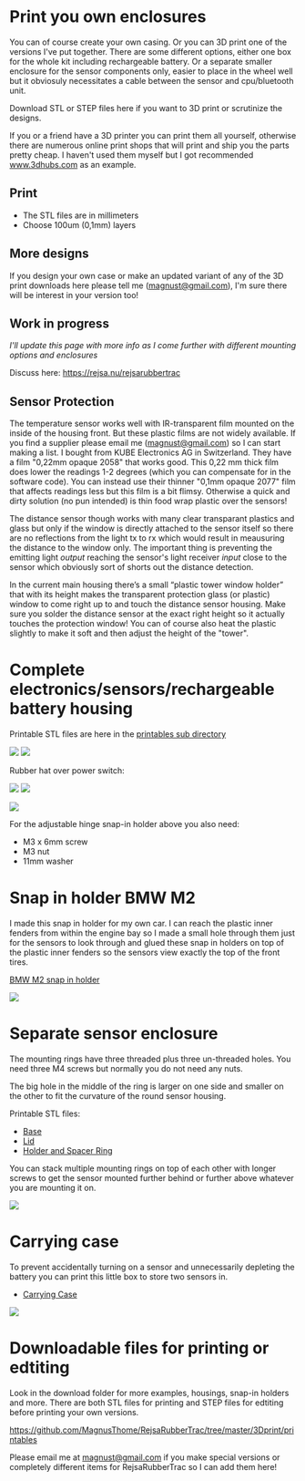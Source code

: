 # Print you own enclosures

You can of course create your own casing. Or you can 3D print one of the versions I've put together. There are some different options, either one box for the whole kit including rechargeable battery. Or a separate smaller enclosure for the sensor components only, easier to place in the wheel well but it obviosuly necessitates a cable between the sensor and cpu/bluetooth unit.

Download STL or STEP files here if you want to 3D print or scrutinize the designs. 

If you or a friend have a 3D printer you can print them all yourself, otherwise there are numerous online print shops that will print and ship you the parts pretty cheap. I haven't used them myself but I got recommended www.3dhubs.com as an example.

## Print 

- The STL files are in millimeters  
- Choose 100um (0,1mm) layers   

## More designs

If you design your own case or make an updated variant of any of the 3D print downloads here please tell me (magnust@gmail.com), I'm sure there will be interest in your version too!

## Work in progress

_I'll update this page with more info as I come further with different mounting options and enclosures_

Discuss here: https://rejsa.nu/rejsarubbertrac

## Sensor Protection

The temperature sensor works well with IR-transparent film mounted on the inside of the housing front. But these plastic films are not widely available. If you find a supplier please email me (magnust@gmail.com) so I can start making a list. I bought from KUBE Electronics AG in Switzerland. They have a film "0,22mm opaque 2058" that works good. This 0,22 mm thick film does lower the readings 1-2 degrees (which you can compensate for in the software code). You can instead use their thinner "0,1mm opaque 2077" film that affects readings less but this film is a bit flimsy. Otherwise a quick and dirty solution (no pun intended) is thin food wrap plastic over the sensors!  

The distance sensor though works with many clear transparant plastics and glass but only if the window is directly attached to the sensor itself so there are no reflections from the light tx to rx which would result in meausuring the distance to the window only. The important thing is preventing the emitting light _output_ reaching the sensor's light receiver _input_ close to the sensor which obviously sort of shorts out the distance detection. 

In the current main housing there’s a small “plastic tower window holder” that with its height makes the transparent protection glass (or plastic) window to come right up to and touch the distance sensor housing. Make sure you solder the distance sensor at the exact right height so it actually touches the protection window! You can of course also heat the plastic slightly to make it soft and then adjust the height of the "tower".  
    
# Complete electronics/sensors/rechargeable battery housing

Printable STL files are here in the <a href=printables/>printables sub directory</a>  
  
<img src=images/main%20housing%20lids.jpg>  
  
<img src=images/Windows%20and%20LED-filaments.jpg>

Rubber hat over power switch:  
  
<img src=images/switch%20rubber%20hat%20(cut%20down).jpg>  <img src=images/switch%20rubber%20hat%20(pull%20through).jpg>  
  
<img src=images/main%20housing%20early%20wip%202.jpg>

For the adjustable hinge snap-in holder above you also need:  
- M3 x 6mm screw  
- M3 nut  
- 11mm washer  
  
# Snap in holder BMW M2  
  
I made this snap in holder for my own car. I can reach the plastic inner fenders from within the engine bay so I made a small hole through them just for the sensors to look through and glued these snap in holders on top of the plastic inner fenders so the sensors view exactly the top of the front tires.  
  
<a href=printables/>BMW M2 snap in holder</a>
  
<img src=images/bmw-inner-fender-snap-in-holder.jpg> 
  
  
# Separate sensor enclosure

The mounting rings have three threaded plus three un-threaded holes. You need three M4 screws but normally you do not need any nuts. 

The big hole in the middle of the ring is larger on one side and smaller on the other to fit the curvature of the round sensor housing.  

Printable STL files:  
- <a href=printables/Minisensor%20Base.stl>Base</a>  
- <a href=printables/Minisensor%20Lid.stl>Lid</a>  
- <a href=printables/Minisensor%20Holder%20Ring.stl>Holder and Spacer Ring</a>  

You can stack multiple mounting rings on top of each other with longer screws to get the sensor mounted further behind or further above whatever you are mounting it on.  

<img src="images/minisensor.jpg">
  
  
# Carrying case  
  
To prevent accidentally turning on a sensor and unnecessarily depleting the battery you can print this little box to store two sensors in.

- <a href=printables/Carrying%20Case.stl>Carrying Case</a>  
  
<img src="images/carryingcase.jpg">  
    
  
# Downloadable files for printing or edtiting

Look in the download folder for more examples, housings, snap-in holders and more. There are both STL files for printing and STEP files for edtiting before printing your own versions.  

https://github.com/MagnusThome/RejsaRubberTrac/tree/master/3Dprint/printables  

Please email me at magnust@gmail.com if you make special versions or completely different items for RejsaRubberTrac so I can add them here!  

